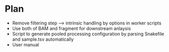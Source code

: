 # Plan #

- Remove filtering step --> intrinsic handling by options in worker scripts
- Use both of BAM and fragment for downstream anlaysis
- Script to generate pooled processing configuration by parsing Snakefile and sample.tsv automatically 
- User manual
